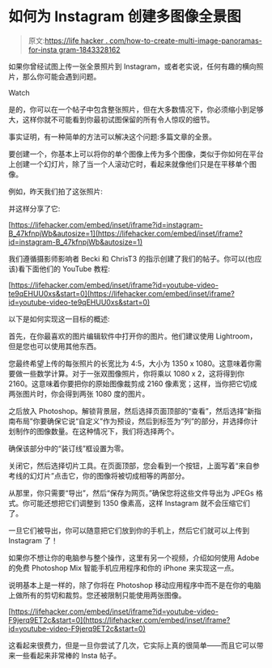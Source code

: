 # 如何为 Instagram 创建多图像全景图

> 原文:[https://life hacker . com/how-to-create-multi-image-panoramas-for-insta gram-1843328162](https://lifehacker.com/how-to-create-multi-image-panoramas-for-instagram-1843328162)

如果你曾经试图上传一张全景照片到 Instagram，或者老实说，任何有趣的横向照片，那么你可能会遇到问题。

Watch

是的，你可以在一个帖子中包含整张照片，但在大多数情况下，你必须缩小到足够大，这样你就不可能看到你最初试图保留的所有令人惊叹的细节。

事实证明，有一种简单的方法可以解决这个问题:多篇文章的全景。

要创建一个，你基本上可以将你的单个图像上传为多个图像，类似于你如何在平台上创建一个幻灯片，除了当一个人滚动它时，看起来就像他们只是在平移单个图像。

例如，昨天我们拍了这张照片:

并这样分享了它:

 [https://lifehacker.com/embed/inset/iframe?id=instagram-B_47kfnpjWb&autosize=1](https://lifehacker.com/embed/inset/iframe?id=instagram-B_47kfnpjWb&autosize=1) 

我们遵循摄影师影响者 Becki 和 ChrisT3 的指示创建了我们的帖子。你可以(也应该)看下面他们的 YouTube 教程:

 [https://lifehacker.com/embed/inset/iframe?id=youtube-video-te9qEHUU0xs&start=0](https://lifehacker.com/embed/inset/iframe?id=youtube-video-te9qEHUU0xs&start=0) 

以下是如何实现这一目标的概述:

首先，在你最喜欢的图片编辑软件中打开你的图片。他们建议使用 Lightroom，但是您也可以使用其他东西。

您最终希望上传的每张照片的长宽比为 4:5，大小为 1350 x 1080。这意味着你需要做一些数学计算。对于一张双图像照片，你将乘以 1080 x 2，这将得到你 2160。这意味着你要把你的原始图像裁剪成 2160 像素宽；这样，当你把它切成两张图片时，你会得到两张 1080 度的图片。

之后放入 Photoshop。解锁背景层，然后选择页面顶部的“查看”，然后选择“新指南布局”你要确保它说“自定义”作为预设，然后到标签为“列”的部分，并选择你计划制作的图像数量。在这种情况下，我们将选择两个。

确保该部分中的“装订线”框设置为零。

关闭它，然后选择切片工具。在页面顶部，您会看到一个按钮，上面写着“来自参考线的幻灯片”点击它，你的图像将被切成相等的两部分。

从那里，你只需要“导出”，然后“保存为网页。”确保您将这些文件导出为 JPEGs 格式。你可能还想把它们调整到 1350 像素高，这样 Instagram 就不会压缩它们了。

一旦它们被导出，你可以随意把它们放到你的手机上，然后它们就可以上传到 Instagram 了！

如果你不想让你的电脑参与整个操作，这里有另一个视频，介绍如何使用 Adobe 的免费 Photoshop Mix 智能手机应用程序和你的 iPhone 来实现这一点。

说明基本上是一样的，除了你将在 Photoshop 移动应用程序中而不是在你的电脑上做所有的剪切和裁剪。您还被限制只能使用两张图像。

 [https://lifehacker.com/embed/inset/iframe?id=youtube-video-F9jerq9ET2c&start=0](https://lifehacker.com/embed/inset/iframe?id=youtube-video-F9jerq9ET2c&start=0) 

这看起来很费力，但是一旦你尝试了几次，它实际上真的很简单——而且它可以带来一些看起来非常棒的 Insta 帖子。